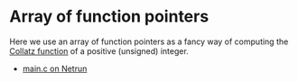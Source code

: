 # Array of function pointers

Here we use an array of function pointers as a fancy way of computing the
[Collatz function](https://en.wikipedia.org/wiki/Collatz_conjecture) of a
positive (unsigned) integer.

 - [main.c on Netrun](https://lawlor.cs.uaf.edu/netrun/run?name=example_c&code=%23include%3Cstdio.h%3E%0D%0A%0D%0Atypedef%20unsigned%20long%20%28%2Acompute_t%29%28unsigned%20long%29%3B%0D%0A%0D%0Aunsigned%20long%20collatz_even%28unsigned%20long%20n%29%20%7B%0D%0A%20%20return%20n%20%2F%202%3B%0D%0A%7D%0D%0A%0D%0Aunsigned%20long%20collatz_odd%28unsigned%20long%20n%29%20%7B%0D%0A%20%20return%203%20%2A%20n%20%2B%201%3B%0D%0A%7D%0D%0A%0D%0Aint%20main%28%29%20%7B%0D%0A%20%20compute_t%20collatz_functions%5B2%5D%3B%0D%0A%20%20collatz_functions%5B0%5D%20%3D%20collatz_even%3B%0D%0A%20%20collatz_functions%5B1%5D%20%3D%20collatz_odd%3B%0D%0A%0D%0A%20%20unsigned%20long%20x%20%3D%200%3B%0D%0A%20%20printf%28%22enter%20a%20positive%20integer%3A%20%5Cn%22%29%3B%0D%0A%20%20int%20scanned%20%3D%20scanf%28%22%25lu%22%2C%20%26x%29%3B%0D%0A%20%20%0D%0A%20%20if%28scanned%20%21%3D%201%29%20%7B%0D%0A%20%20%20%20exit%281%29%3B%0D%0A%20%20%7D%0D%0A%0D%0A%20%20unsigned%20long%20n%20%3D%20x%3B%0D%0A%20%20unsigned%20long%20count%20%3D%200%3B%0D%0A%20%20while%28n%20%21%3D%201%29%20%7B%0D%0A%20%20%20%20n%20%3D%20collatz_functions%5Bn%252%5D%28n%29%3B%0D%0A%20%20%20%20%2B%2Bcount%3B%0D%0A%20%20%7D%0D%0A%20%20printf%28%22it%20took%20%25lu%20applications%20of%20collatz%20to%20reach%201%20from%20%25ld%5Cn%22%2C%20count%2C%20x%29%3B%0D%0A%20%20return%200%3B%0D%0A%7D&lang=C&mach=skylake64&mode=main&input=173&check_input=Input&linkwith=&foo_ret=long&foo_arg0=void&orun=Run&orun=Grade&ocompile=Optimize&ocompile=Warnings)
